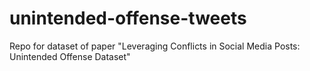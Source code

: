 # unintended-offense-tweets
Repo for dataset of paper "Leveraging Conflicts in Social Media Posts: Unintended Offense Dataset"

